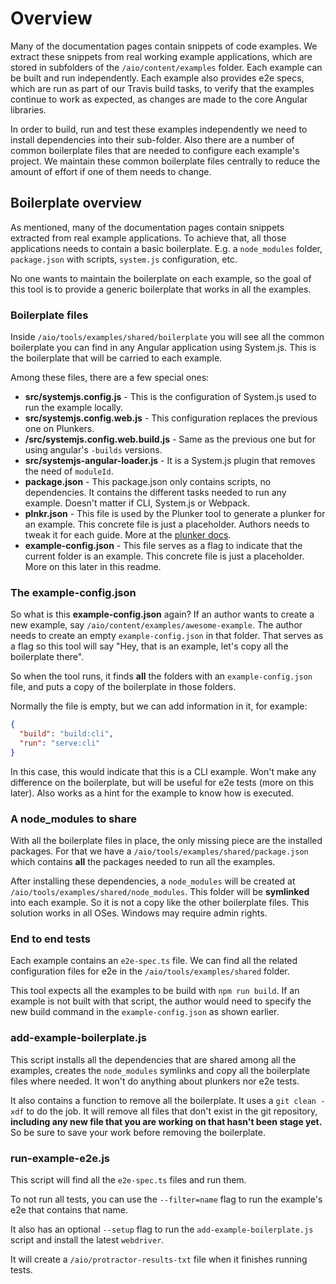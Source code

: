 # Overview

Many of the documentation pages contain snippets of code examples. We extract these snippets from real working example applications, which are stored in subfolders of the `/aio/content/examples` folder. Each example can be built and run independently. Each example also provides e2e specs, which are run as part of our Travis build tasks, to verify that the examples continue to work as expected, as changes are made to the core Angular libraries.

In order to build, run and test these examples independently we need to install dependencies into their sub-folder. Also there are a number of common boilerplate files that are needed to configure each example's project. We maintain these common boilerplate files centrally to reduce the amount of effort if one of them needs to change.

## Boilerplate overview

As mentioned, many of the documentation pages contain snippets extracted from real example applications. To achieve that, all those applications needs to contain a basic boilerplate. E.g. a `node_modules` folder, `package.json` with scripts, `system.js` configuration, etc.

No one wants to maintain the boilerplate on each example, so the goal of this tool is to provide a generic boilerplate that works in all the examples.

### Boilerplate files

Inside `/aio/tools/examples/shared/boilerplate` you will see all the common boilerplate you can find in any Angular application using System.js. This is the boilerplate that will be carried to each example.

Among these files, there are a few special ones:

* **src/systemjs.config.js** - This is the configuration of System.js used to run the example locally.
* **src/systemjs.config.web.js** - This configuration replaces the previous one on Plunkers.
* **/src/systemjs.config.web.build.js** - Same as the previous one but for using angular's `-builds` versions.
* **src/systemjs-angular-loader.js** - It is a System.js plugin that removes the need of `moduleId`.
* **package.json** - This package.json only contains scripts, no dependencies. It contains the different tasks needed to run any example. Doesn't matter if CLI, System.js or Webpack.
* **plnkr.json** - This file is used by the Plunker tool to generate a plunker for an example. This concrete file is just a placeholder. Authors needs to tweak it for each guide. More at the [plunker docs](../plunker-builder/README.md).
* **example-config.json** - This file serves as a flag to indicate that the current folder is an example. This concrete file is just a placeholder. More on this later in this readme.

### The example-config.json

So what is this **example-config.json** again? If an author wants to create a new example, say `/aio/content/examples/awesome-example`. The author needs to create an empty `example-config.json` in that folder. That serves as a flag so this tool will say "Hey, that is an example, let's copy all the boilerplate there".

So when the tool runs, it finds **all** the folders with an `example-config.json` file, and puts a copy of the boilerplate in those folders.

Normally the file is empty, but we can add information in it, for example:

```json
{
  "build": "build:cli",
  "run": "serve:cli"
}
```

In this case, this would indicate that this is a CLI example. Won't make any difference on the boilerplate, but will be useful for e2e tests (more on this later). Also works as a hint for the example to know how is executed.


### A node_modules to share

With all the boilerplate files in place, the only missing piece are the installed packages. For that we have a `/aio/tools/examples/shared/package.json` which contains **all** the packages needed to run all the examples.

After installing these dependencies, a `node_modules` will be created at `/aio/tools/examples/shared/node_modules`. This folder will be **symlinked** into each example. So it is not a copy like the other boilerplate files. This solution works in all OSes. Windows may require admin rights.

### End to end tests

Each example contains an `e2e-spec.ts` file. We can find all the related configuration files for e2e in the `/aio/tools/examples/shared` folder.

This tool expects all the examples to be build with `npm run build`. If an example is not built with that script, the author would need to specify the new build command in the `example-config.json` as shown earlier.

### add-example-boilerplate.js

This script installs all the dependencies that are shared among all the examples, creates the `node_modules` symlinks and copy all the boilerplate files where needed. It won't do anything about plunkers nor e2e tests.

It also contains a function to remove all the boilerplate. It uses a `git clean -xdf` to do the job. It will remove all files that don't exist in the git repository, **including any new file that you are working on that hasn't been stage yet.** So be sure to save your work before removing the boilerplate.

### run-example-e2e.js

This script will find all the `e2e-spec.ts` files and run them.

To not run all tests, you can use the `--filter=name` flag to run the example's e2e that contains that name.

It also has an optional `--setup` flag to run the `add-example-boilerplate.js` script and install the latest `webdriver`.

It will create a `/aio/protractor-results-txt` file when it finishes running tests.
